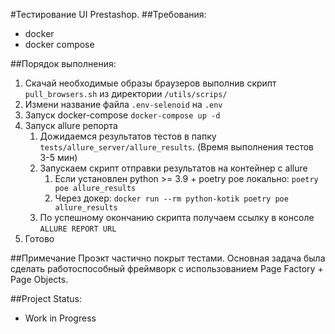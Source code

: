 #Тестирование UI Prestashop.
##Требования:
- docker
- docker compose

##Порядок выполнения:
1. Скачай необходимые образы браузеров выполнив скрипт `pull_browsers.sh` из директории `/utils/scrips/`
2. Измени название файла `.env-selenoid` на `.env`
3. Запуск docker-compose `docker-compose up -d`
4. Запуск allure репорта
   1. Дожидаемся результатов тестов в папку `tests/allure_server/allure_results`. (Время выполнения тестов 3-5 мин) 
   2. Запускаем скрипт отправки результатов на контейнер с allure 
      1. Если установлен python >= 3.9 + poetry poe локально: `poetry poe allure_results`
      2. Через докер: `docker run --rm python-kotik poetry poe allure_results`
   3. По успешному окончанию скрипта получаем ссылку в консоле `ALLURE REPORT URL`
5. Готово

##Примечание
Проэкт частично покрыт тестами.
Основная задача была сделать работоспособный фреймворк с использованием Page Factory + Page Objects.

##Project Status:
- Work in Progress